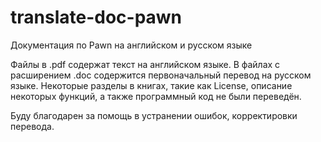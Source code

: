 # translate-doc-pawn
Документация по Pawn на английском и русском языке

Файлы в .pdf содержат текст на английском языке.
В файлах с расширением .doc содержится первоначальный перевод на русском языке.
Некоторые разделы в книгах, такие как License, описание некоторых функций, а также программный код не были переведён.

Буду благодарен за помощь в  устранении ошибок, корректировки перевода.
